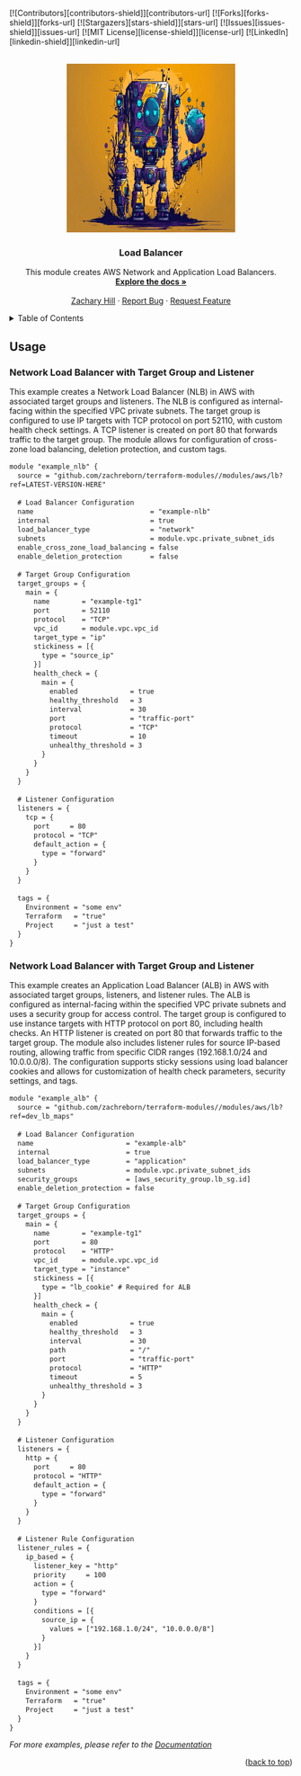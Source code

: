 <!-- Blank module readme template: Do a search and replace with your text editor for the following: `module_name`, `module_description` -->
<!-- Improved compatibility of back to top link: See: https://github.com/othneildrew/Best-README-Template/pull/73 -->
<a name="readme-top"></a>


<!-- PROJECT SHIELDS -->
<!--
*** I'm using markdown "reference style" links for readability.
*** Reference links are enclosed in brackets [ ] instead of parentheses ( ).
*** See the bottom of this document for the declaration of the reference variables
*** for contributors-url, forks-url, etc. This is an optional, concise syntax you may use.
*** https://www.markdownguide.org/basic-syntax/#reference-style-links
-->
[![Contributors][contributors-shield]][contributors-url]
[![Forks][forks-shield]][forks-url]
[![Stargazers][stars-shield]][stars-url]
[![Issues][issues-shield]][issues-url]
[![MIT License][license-shield]][license-url]
[![LinkedIn][linkedin-shield]][linkedin-url]


<!-- PROJECT LOGO -->
<br />
<div align="center">
  <a href="https://github.com/zachreborn/terraform-modules">
    <img src="/images/terraform_modules_logo.webp" alt="Logo" width="300" height="300">
  </a>

<h3 align="center">Load Balancer</h3>
  <p align="center">
    This module creates AWS Network and Application Load Balancers.
    <br />
    <a href="https://github.com/zachreborn/terraform-modules"><strong>Explore the docs »</strong></a>
    <br />
    <br />
    <a href="https://zacharyhill.co">Zachary Hill</a>
    ·
    <a href="https://github.com/zachreborn/terraform-modules/issues">Report Bug</a>
    ·
    <a href="https://github.com/zachreborn/terraform-modules/issues">Request Feature</a>
  </p>
</div>


<!-- TABLE OF CONTENTS -->
<details>
  <summary>Table of Contents</summary>
  <ol>
    <li><a href="#usage">Usage</a></li>
    <li><a href="#requirements">Requirements</a></li>
    <li><a href="#providers">Providers</a></li>
    <li><a href="#modules">Modules</a></li>
    <li><a href="#Resources">Resources</a></li>
    <li><a href="#inputs">Inputs</a></li>
    <li><a href="#outputs">Outputs</a></li>
    <li><a href="#license">License</a></li>
    <li><a href="#contact">Contact</a></li>
    <li><a href="#acknowledgments">Acknowledgments</a></li>
  </ol>
</details>


<!-- USAGE EXAMPLES -->
## Usage
### Network Load Balancer with Target Group and Listener
This example creates a Network Load Balancer (NLB) in AWS with associated target groups and listeners. The NLB is configured as internal-facing within the specified VPC private subnets. The target group is configured to use IP targets with TCP protocol on port 52110, with custom health check settings. A TCP listener is created on port 80 that forwards traffic to the target group. The module allows for configuration of cross-zone load balancing, deletion protection, and custom tags.
```
module "example_nlb" {
  source = "github.com/zachreborn/terraform-modules//modules/aws/lb?ref=LATEST-VERSION-HERE"

  # Load Balancer Configuration
  name                             = "example-nlb"
  internal                         = true
  load_balancer_type               = "network"
  subnets                          = module.vpc.private_subnet_ids
  enable_cross_zone_load_balancing = false
  enable_deletion_protection       = false

  # Target Group Configuration
  target_groups = {
    main = {
      name        = "example-tg1"
      port        = 52110
      protocol    = "TCP"
      vpc_id      = module.vpc.vpc_id
      target_type = "ip"
      stickiness = [{
        type = "source_ip"
      }]
      health_check = {
        main = {
          enabled             = true
          healthy_threshold   = 3
          interval            = 30
          port                = "traffic-port"
          protocol            = "TCP"
          timeout             = 10
          unhealthy_threshold = 3
        }
      }
    }
  }

  # Listener Configuration
  listeners = {
    tcp = {
      port     = 80
      protocol = "TCP"
      default_action = {
        type = "forward"
      }
    }
  }

  tags = {
    Environment = "some env"
    Terraform   = "true"
    Project     = "just a test"
  }
}
```

### Network Load Balancer with Target Group and Listener
This example creates an Application Load Balancer (ALB) in AWS with associated target groups, listeners, and listener rules. The ALB is configured as internal-facing within the specified VPC private subnets and uses a security group for access control. The target group is configured to use instance targets with HTTP protocol on port 80, including health checks. An HTTP listener is created on port 80 that forwards traffic to the target group. The module also includes listener rules for source IP-based routing, allowing traffic from specific CIDR ranges (192.168.1.0/24 and 10.0.0.0/8). The configuration supports sticky sessions using load balancer cookies and allows for customization of health check parameters, security settings, and tags.
```
module "example_alb" {
  source = "github.com/zachreborn/terraform-modules//modules/aws/lb?ref=dev_lb_maps"

  # Load Balancer Configuration
  name                       = "example-alb"
  internal                   = true
  load_balancer_type         = "application"
  subnets                    = module.vpc.private_subnet_ids
  security_groups            = [aws_security_group.lb_sg.id]
  enable_deletion_protection = false

  # Target Group Configuration
  target_groups = {
    main = {
      name        = "example-tg1"
      port        = 80
      protocol    = "HTTP"
      vpc_id      = module.vpc.vpc_id
      target_type = "instance"
      stickiness = [{
        type = "lb_cookie" # Required for ALB
      }]
      health_check = {
        main = {
          enabled             = true
          healthy_threshold   = 3
          interval            = 30
          path                = "/"
          port                = "traffic-port"
          protocol            = "HTTP"
          timeout             = 5
          unhealthy_threshold = 3
        }
      }
    }
  }

  # Listener Configuration
  listeners = {
    http = {
      port     = 80
      protocol = "HTTP"
      default_action = {
        type = "forward"
      }
    }
  }

  # Listener Rule Configuration
  listener_rules = {
    ip_based = {
      listener_key = "http"
      priority     = 100
      action = {
        type = "forward"
      }
      conditions = [{
        source_ip = {
          values = ["192.168.1.0/24", "10.0.0.0/8"]
        }
      }]
    }
  }

  tags = {
    Environment = "some env"
    Terraform   = "true"
    Project     = "just a test"
  }
}
```

_For more examples, please refer to the [Documentation](https://github.com/zachreborn/terraform-modules)_

<p align="right">(<a href="#readme-top">back to top</a>)</p>

<!-- terraform-docs output will be input automatically below-->
<!-- terraform-docs markdown table --output-file README.md --output-mode inject .-->
<!-- BEGIN_TF_DOCS -->
